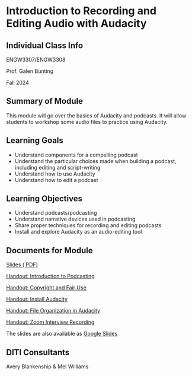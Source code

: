<h1>Introduction to Recording and Editing Audio with Audacity</h1>


<h2>Individual Class Info</h2>

ENGW3307/ENGW3308

Prof. Galen Bunting

Fall 2024

<h2>Summary of Module</h2>

This module will go over the basics of Audacity and podcasts. It will allow students to workshop some audio files to practice using Audacity.

<h2>Learning Goals</h2>

* Understand components for a compelling podcast
* Understand the particular choices made when building a podcast, including editing and script-writing
* Understand how to use Audacity
* Understand how to edit a podcast

<h2>Learning Objectives</h2>

* Understand podcasts/podcasting
* Understand narrative devices used in podcasting
* Share proper techniques for recording and editing podcasts
* Install and explore Audacity as an audio-editing tool

<h2>Documents for Module</h2>

[Slides ( PDF)](https://github.com/NULabNortheastern/digitalassignmentshowcase/blob/main/audio-editing_podcasting/fa24-bunting-engw-audacity/FA24-ENGW-Audacity-Bunting-Slides.pdf)

[Handout: Introduction to Podcasting](https://github.com/NULabNortheastern/digitalassignmentshowcase/blob/master/handouts/audio-editing_podcasting/Handout-Audacity.pdf)

[Handout: Copyright and Fair Use](https://github.com/NULabNortheastern/digitalassignmentshowcase/blob/1d414eee3ea6bbc545a951ba9426c71b15cb499f/handouts/general/Copyright-Fair-Use.pdf)

[Handout: Install Audacity](https://github.com/NULabNortheastern/digitalassignmentshowcase/blob/d04cab8b59d14191f394645e73aa30c87d04627d/handouts/audio-editing_podcasting/Handout-Audacity_Installation.pdf)

[Handout: File Organization in Audacity](https://github.com/NULabNortheastern/digitalassignmentshowcase/blob/1d414eee3ea6bbc545a951ba9426c71b15cb499f/handouts/audio-editing_podcasting/Handout-Audacity_Storage.pdf)

[Handout: Zoom Interview Recording](https://github.com/NULabNortheastern/digitalassignmentshowcase/blob/126a1606200d50e3ef506c09e2791f86feb5a44e/audio-editing_podcasting/fa24-hersh-anth4100-audacity/Handout_%20Zoom%20Interview%20Recording.pdf)

The slides are also available as [Google Slides](https://docs.google.com/presentation/d/1F0RzxvMDrvq_sTIkM_dmLbuTvivmlE8Nq5x2Hju5dzw/edit?usp=sharing)

<h2>DITI Consultants</h2>

Avery Blankenship & Mel Williams
